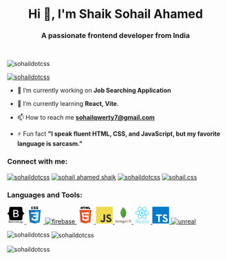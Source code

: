 <h1 align="center">Hi 👋, I'm Shaik Sohail Ahamed</h1>
<h3 align="center">A passionate frontend developer from India</h3>
<img src="https://i.pinimg.com/originals/e8/f4/53/e8f453469a3ec97ecd354df465d73913.gif" alt="">
<p align="left"> <img
        src="https://komarev.com/ghpvc/?username=sohaildotcss&label=Profile%20views&color=0e75b6&style=flat"
        alt="sohaildotcss" /> </p>

<p align="left"> <a href="https://twitter.com/sohaildotcss" target="blank"><img
            src="https://img.shields.io/twitter/follow/sohaildotcss?logo=twitter&style=for-the-badge"
            alt="sohaildotcss" /></a> </p>

- 🔭 I’m currently working on **Job Searching Application**

- 🌱 I’m currently learning **React, Vite.**

- 📫 How to reach me **sohailqwerty7@gmail.com**

- ⚡ Fun fact **"I speak fluent HTML, CSS, and JavaScript, but my favorite language is sarcasm."**

<h3 align="left">Connect with me:</h3>
<p align="left">
    <a href="https://twitter.com/sohaildotcss" target="blank"><img align="center"
            src="https://raw.githubusercontent.com/rahuldkjain/github-profile-readme-generator/master/src/images/icons/Social/twitter.svg"
            alt="sohaildotcss" height="30" width="40" /></a>
    <a href="https://linkedin.com/in/sohail ahamed shaik" target="blank"><img align="center"
            src="https://raw.githubusercontent.com/rahuldkjain/github-profile-readme-generator/master/src/images/icons/Social/linked-in-alt.svg"
            alt="sohail ahamed shaik" height="30" width="40" /></a>
    <a href="https://fb.com/sohaildotcss" target="blank"><img align="center"
            src="https://raw.githubusercontent.com/rahuldkjain/github-profile-readme-generator/master/src/images/icons/Social/facebook.svg"
            alt="sohaildotcss" height="30" width="40" /></a>
    <a href="https://instagram.com/sohail.css" target="blank"><img align="center"
            src="https://raw.githubusercontent.com/rahuldkjain/github-profile-readme-generator/master/src/images/icons/Social/instagram.svg"
            alt="sohail.css" height="30" width="40" /></a>
</p>

<h3 align="left">Languages and Tools:</h3>
<p align="left"> <a href="https://getbootstrap.com" target="_blank" rel="noreferrer"> <img
            src="https://raw.githubusercontent.com/devicons/devicon/master/icons/bootstrap/bootstrap-plain-wordmark.svg"
            alt="bootstrap" width="40" height="40" /> </a> <a href="https://www.w3schools.com/css/" target="_blank"
        rel="noreferrer"> <img
            src="https://raw.githubusercontent.com/devicons/devicon/master/icons/css3/css3-original-wordmark.svg"
            alt="css3" width="40" height="40" /> </a> <a href="https://firebase.google.com/" target="_blank"
        rel="noreferrer"> <img src="https://www.vectorlogo.zone/logos/firebase/firebase-icon.svg" alt="firebase"
            width="40" height="40" /> </a> <a href="https://www.w3.org/html/" target="_blank" rel="noreferrer"> <img
            src="https://raw.githubusercontent.com/devicons/devicon/master/icons/html5/html5-original-wordmark.svg"
            alt="html5" width="40" height="40" /> </a> <a href="https://developer.mozilla.org/en-US/docs/Web/JavaScript"
        target="_blank" rel="noreferrer"> <img
            src="https://raw.githubusercontent.com/devicons/devicon/master/icons/javascript/javascript-original.svg"
            alt="javascript" width="40" height="40" /> </a> <a href="https://www.mongodb.com/" target="_blank"
        rel="noreferrer"> <img
            src="https://raw.githubusercontent.com/devicons/devicon/master/icons/mongodb/mongodb-original-wordmark.svg"
            alt="mongodb" width="40" height="40" /> </a> <a href="https://reactjs.org/" target="_blank"
        rel="noreferrer"> <img
            src="https://raw.githubusercontent.com/devicons/devicon/master/icons/react/react-original-wordmark.svg"
            alt="react" width="40" height="40" /> </a> <a href="https://www.typescriptlang.org/" target="_blank"
        rel="noreferrer"> <img
            src="https://raw.githubusercontent.com/devicons/devicon/master/icons/typescript/typescript-original.svg"
            alt="typescript" width="40" height="40" /> </a> <a href="https://unrealengine.com/" target="_blank"
        rel="noreferrer"> <img
            src="https://raw.githubusercontent.com/kenangundogan/fontisto/036b7eca71aab1bef8e6a0518f7329f13ed62f6b/icons/svg/brand/unreal-engine.svg"
            alt="unreal" width="40" height="40" /> </a> </p>

<p><img align="left"
        src="https://github-readme-stats.vercel.app/api/top-langs?username=sohaildotcss&show_icons=true&locale=en&layout=compact"
        alt="sohaildotcss" /></p>

<p>&nbsp;<img align="center"
        src="https://github-readme-stats.vercel.app/api?username=sohaildotcss&show_icons=true&locale=en"
        alt="sohaildotcss" /></p>

<p><img align="center" src="https://github-readme-streak-stats.herokuapp.com/?user=sohaildotcss&" alt="sohaildotcss" />
</p>

